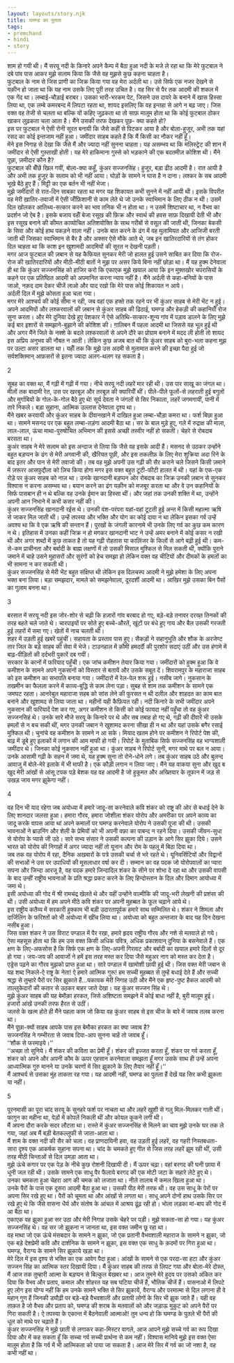 ```yaml
---  
layout: layouts/story.njk  
title: घमण्ड का पुतला  
tags:  
- premchand  
- hindi  
- story  
---  
```

    
शाम हो गयी थी। मैं सरयू नदी के किनारे अपने कैम्प में बैठा हुआ नदी के मजे ले रहा था कि मेरे फुटबाल ने दबे पांव पास आकर मुझे सलाम किया कि जैसे वह मुझसे कुछ कहना चाहता है।  
फुटबाल के नाम से जिस प्राणी का जिक्र किया गया वह मेरा अर्दली था। उसे सिर्फ एक नजर देखने से यक़ीन हो जाता था कि यह नाम उसके लिए पूरी तरह उचित है। वह सिर से पैर तक आदमी की शकल में एक गेंद था। लम्बाई-चौड़ाई बराबर। उसका भारी-भरकम पेट, जिसने उस दायरे के बनाने में खास हिस्सा लिया था, एक लम्बे कमरबन्द में लिपटा रहता था, शायद इसलिए कि वह इन्तहा से आगे न बढ़ जाए। जिस वक्त वह तेजी से चलता था बल्कि यों कहिए जुढ़कता था तो साफ़ मालूम होता था कि कोई फुटबाल ठोकर खाकर लुढ़कता चला आता है। मैंने उसकी तरफ देखकर पूछ- क्या कहते हो?  
इस पर फुटबाल ने ऐसी रोनी सूरत बनायी कि जैसे कहीं से पिटकर आया है और बोला-हुजूर, अभी तक यहां रसद का कोई इन्तजाम नहीं हुआ। जमींदार साहब कहते हैं कि मैं किसी का नौकर नहीं हूँ।  
मेंने इस निगाह से देखा कि जैसे मैं और ज्यादा नहीं सुनना चाहता। यह असम्भव था कि मलिस्ट्रेट की शान में जमींदार से ऐसी गुस्ताखी होती। यह मेरे हाकिमाना गुस्से को भड़काने की एक बदतमीज़ कोशिश थी। मैंने पूछा, ज़मीदार कौन है?  
फुटबाल की बॉँछें खिल गयीं, बोला-क्या कहूँ, कुंअर सज्जनसिंह। हुजूर, बड़ा ढीठ आदमी है। रात आयी है और अभी तक हुजूर के सलाम को भी नहीं आया। घोड़ों के सामने न घास है न दाना। लश्कर के सब आदमी भूखे बैठे हुए हैं। मिट्टी का एक बर्तन भी नहीं भेजा।  
मुझे जमींदारों से रात-दिन साबक़ा रहता था मगर यह शिकायत कभी सुनने में नहीं आयी थी। इसके विपरीत वह मेरी ख़ातिर-तवाजों में ऐसी जॉँफ़िशानी से काम लेते थे जो उनके स्वाभिमान के लिए ठीक न थी। उसमें दिल खोलकर आतिथ्य-सत्कार करने का भाव तनिक भी न होता था। न उसमें शिष्टाचार था, न वैभव का प्रदर्शन जो ऐब है। इसके बजाय वहॉँ बेजा रसूख की फ़िक्र और स्वार्थ की हवस साफ़ दिखायी देती भी और इस रसूख बनाने की कीमत काव्योचित अतिशयोक्ति के साथ गरीबों से वसूल की जाती थी, जिनका बेकसी के सिवा और कोई हाथ पकड़ने वाला नहीं। उनके बात करने के ढंग में वह मुलामियत और आजिजी बरती जाती थी जिसका स्वाभिमान से बैर है और अक्सर ऐसे मौके आते थे, जब इन खातिरदारियों से तंग होकर दिल चाहता था कि काश इन खुशामदी आदमियों की सूरत न देखनी पड़ती।  
मगर आज फुटबाल की ज़बान से यह कैफियत सुनकर मेरी जो हालत हुई उसने साबित कर दिया कि रोज-रोज की खातिरदारियों और मीठी-मीठी बातों ने मुझ पर असर किये बिना नहीं छोड़ा था। मैं यह हुक्म देनेवाला ही था कि कुंअर सज्जनसिंह को हाजिर करो कि एकाएक मुझे खयाल आया कि इन मुफ़्तखोर चपरासियों के कहने पर एक प्रतिष्ठित आदमी को अपमानित करना न्याय नहीं है। मैंने अर्दली से कहा-बनियों के पास जाओ, नक़द दाम देकर चीजें लाओ और याद रखो कि मेरे पास कोई शिकायत न आये।  
अर्दली दिल में मुझे कोसता हुआ चला गया।  
मगर मेरे आश्चर्य की कोई सीमा न रही, जब वहां एक हफ्ते तक रहने पर भी कुंअर साहब से मेरी भेंट न हुई। अपने आदमियों और लश्करवालों की ज़बान से कुंअर साहब की ढिठाई, घमण्ड और हेकड़ी की कहानियॉँ रोज सुना करता। और मेरे दुनिया देखे हुए पेशकार ने ऐसे अतिथि-सत्कार-शून्य गांव में पड़ाव डालने के लिए मुझे कई बार इशारों से समझाने-बुझाने की कोशिश की। ग़ालिबन मैं पहला आदमी था जिससे यह भूल हुई थी और अगर मैंने जिले के नक्शे के बदले लश्करवालों से अपने दौरे का प्रोग्राम बनाने में मदद ली होती तो शायद इस अप्रिय अनुभव की नौबत न आती। लेकिन कुछ अजब बात थी कि कुंअर साहब को बुरा-भला कहना मुझ पर उल्टा असर डालता था। यहॉँ तक कि मुझे उस अदमी से मुलामात करने की इच्छा पैदा हुई जो सर्वशक्तिमान् आफ़सरों से इतना ज्यादा अलग-थलग रह सकता है।  


2  


सूबह का वक्त था, मैं गढ़ी में गढ़ी में गया। नीचे सरयू नदी लहरें मार रही थी। उस पार साखू का जंगल था। मीलों तक बादामी रेत, उस पर खरबूज़ और तरबूज़ की क्यारियॉँ थीं। पीले-पीले फूलों-से लहराती हुई बगुलों और मुर्गाबियों के गोल-के-गोल बैठे हुए थे! सूर्य देवता ने जंगलों से सिर निकाला, लहरें जगमगायीं, पानी में तारे निकले। बड़ा सुहाना, आत्मिक उल्लास देनेवाला दृश्य था।  
मैंने खबर करवायी और कुंअर साहब के दीवानखाने में दाखिल हुआ लम्बा-चौड़ा कमरा था। फर्श बिछा हुआ था। सामने मसनद पर एक बहुत लम्बा-तड़ंगा आदमी बैठा था। सर के बाल मुड़े हुए, गले में रुद्राक्ष की माला, लाल-लाल, ऊंचा माथा-पुरुषोचित अभिमान की इससे अच्छी तस्वीर नहीं हो सकती। चेहरे से रोबदाब बरसता था।  
कुअंर साहब ने मेरे सलाम को इस अन्दाज से लिया कि जैसे वह इसके आदी हैं। मसनद से उठकर उन्होंने बहुत बड़प्पन के ढंग से मेरी अगवानी की, खैरियत पूछी, और इस तकलीफ़ के लिए मेरा शुक्रिया अदा रिने के बाद इतर और पान से मेरी तवाजो की। तब वह मुझे अपनी उस गढ़ी की सैर कराने चले जिसने किसी ज़माने में ज़रूरर आसफुद्दौला को ज़िच किया होगा मगर इस वक्त बहुत टूटी-फीटी हालत में थी। यहां के एक-एक रोड़े पर कुंअर साहब को नाज़ था। उनके खानदानी बड़प्पन ओर रोबदाब का जिक्र उनकी ज़बान से सुनकर विश्वास न करना असम्भव था। बयान करने का ढंग यक़ीन को मजबूर करता था और वे उन कहानियों के सिर्फ पासबान ही न थे बल्कि वह उनके ईमान का हिस्सा थीं। और जहां तक उनकी शक्ति में था, उन्होंने अपनी आन निभाने में कभी कसर नहीं की।  
कुंअर सज्जनसिंह खानदानी रईस थे। उनकी वंश-परंपरा यहां-वहां टूटती हुई अन्त में किसी महात्मा ऋषि से जाकर मिल जाती थी। उन्हें तपस्या और भक्ति और योग का कोई दावा न था लेकिन इसका गर्व उन्हें अवश्य था कि वे एक ऋषि की सन्तान हैं। पुरखों के जंगली कारनामे भी उनके लिए गर्व का कुछ कम कारण न थे। इतिहास में उनका कहीं जिक्र न हो मगकर खानदानी भाट ने उन्हें अमर बनाने में कोई कसर न रखी थी और अगर शब्दों में कुछ ताकत है तो यह गढ़ी रोहतास या कालिंजर के किलों से आगे बढ़ी हुई थी। कम-से-कम प्राचीनता और बर्बादी के बाह्म लक्षणों में तो उसकी मिसाल मुश्किल से मिल सकती थी, क्योंकि पुराने जमाने में चाहे उसने मुहासरों और सुरंगों को हेच समझा हो लेकिन वक्त वह चीटियों और दीमकों के हमलों का भी सामना न कर सकती थी।  
कुंअर सज्जनसिंह से मेरी भेंट बहुत संक्षिप्त थी लेकिन इस दिलचस्प आदमी ने मुझे हमेशा के लिए अपना भक्त बना लिया। बड़ा समझदार, मामले को समझनेवाला, दूरदर्शी आदमी था। आखिर मुझे उसका बिन पैसों का गुलाम बनना था।  


3  


बरसात में सरयू नदी इस जोर-शोर से चढ़ी कि हज़ारों गांव बरबाद हो गए, बड़े-बड़े तनावर दरख्त़ तिनकों की तरह बहते चले जाते थे। चारपाइयों पर सोते हुए बच्चे-औरतें, खूंटों पर बंधे हुए गाय और बैल उसकी गरजती हुई लहरों में समा गए। खेतों में नाच चलती थी।  
शहर में उड़ती हुई खबरें पहुंचीं। सहायता के प्रस्ताव पास हुए। सैकड़ों ने सहानुभूति और शौक के अरजेण्ट तार जिल के बड़े साहब की सेवा में भेजे। टाउनहाल में क़ौमी हमदर्दी की पुरशोर सदाएं उठीं और उस हंगामे में बाढ़-पीड़ितों की दर्दभरी पुकारें दब गयीं।  
सरकार के कानों में फरियाद पहुँची। एक जांच कमीशन तेयार किया गया। जमींदारों को हुक्म हुआ कि वे कमीशन के सामने अपने नुकसानों को विस्तार से बतायें और उसके सबूत दें। शिवरामपुर के महाराजा साहब को इस कमीशन का सभापति बनाया गया। जमींदारों में रेल-पेल शरू हुई। नसीब जागे। नुकसान के तखमीन का फैलला करने में काव्य-बुद्धि से काम लेना पड़ा। सुबह से शाम तक कमीशन के सामने एक जमघट रहता। आनरेबुल महाराजा सहब को सांस लेने की फुरसत न थी दलील और शाहदत का काम बात बनाने और खुशामद से लिया जाता था। महीनों यही कैफ़ियत रही। नदी किनारे के सभी जमींदार अपने नुकसान की फरियादें पेश कर गए, अगर कमीशन से किसी को कोई फायदा नहीं पहुँचा तो वह कुंअर सज्जनसिहं थे। उनके सारे मौजे सरयू के किनारे पर थे और सब तबाह हो गए थे, गढ़ी की दीवारें भी उसके हमलों से न बच सकी थीं, मगर उनकी जबान ने खुशामद करना सीखा ही न था और यहां उसके बगैर रसाई मुश्किल थी। चुनांचे वह कमीशन के सामने न आ सके। मियाद खतम होने पर कमीशन ने रिपोर्ट पेश की, बाढ़ में डूबे हुए इलाकों में लगान की आम माफी हो गयी। रिपोर्ट के मुताबिक सिर्फ सज्जनसिंह वह भाग्यशाली जमींदार थे। जिनका कोई नुकसान नहीं हुआ था। कुंअर साहब ने रिपोर्ट सुनी, मगर माथे पर बल न आया। उनके आसामी गढ़ी के सहन में जमा थे, यह हुक्म सुना तो रोने-धोने लगे। तब कुंअर साहब उठे और बुलन्द आवाजु में बोले-मेरे इलाके में भी माफी है। एक कौड़ी लगान न लिया जाए। मैंने यह वाकया सुना और खुद ब खुद मेरी आंखों से आंसू टपक पड़े बेशक यह वह आदमी है जो हुकूमत और अख्तियार के तूफान में जड़ से उखड़ जाय मगर झुकेगा नहीं।  


4  


वह दिन भी याद रहेगा जब अयोध्या में हमारे जादू-सा करनेवाले कवि शंकर को राष्ट्र की ओर से बधाई देने के लिए शानदार जलसा हुआ। हमारा गौरव, हमारा जोशीला शंकर योरोप और अमरीका पर अपने काव्य का जादू करके वापस आया थां अपने कमालों पर घमण्ड करनेवाले योरोप ने उसकी पूजा की थी। उसकी भावनाओं ने ब्राउनिंग और शेली के प्रेमियों को भी अपनी वफ़ा का पाबन्द न रहने दिया। उसकी जीवन-सुधा से योरोप के प्यासे जी उठे। सारे सभ्य संसार ने उसकी कल्पना की उड़ान के आगे सिर झुका दिये। उसने भारत को योरोप की निगाहों में अगर ज्यादा नहीं तो यूनान और रोम के पहलू में बिठा दिया था।  
जब तक वह योरोप में रहा, दैनिक अखबारों के पत्रे उसकी चर्चा से भरे रहते थे। यूनिवर्सिटियों और विद्वानों की सभाओं ने उस पर उपाधियों की मूसलाधार वर्षा कर दी। सम्मान का वह पदक जो योरोपवालों का प्यारा सपना और जिन्दा आरजू है, वह पदक हमारे जिन्दादिल शंकर के सीने पर शोभा दे रहा था और उसकी वापसी के बाद उन्हीं राष्ट्रीय भावनाओं के प्रति श्रद्धा प्रकट करने के लिए हिन्दोस्तान के दिल और दिमाग आयोध्या में जमा थे।  
इसी अयोध्या की गोद में श्री रामचंद्र खेलते थे और यहीं उन्होंने वाल्मीकि की जादू-भरी लेखनी की प्रशंसा की थी। उसी अयोध्या में हम अपने मीठे कवि शंकर पर अपनी मुहब्बत के फूल चढ़ाने आये थे।  
इस राष्ट्रीय कतैव्य में सरकारी हुक्काम भी बड़ी उदारतापूर्वक हमारे साथ सम्मिलित थे। शंकर ने शिमला और दार्जिलिंग के फरिश्तों को भी अयोध्या में खींच लिया था। अयोध्या को बहुत अन्तजार के बाद यह दिन देखना नसीब हुआ।  
जिस वक्त शंकर ने उस विराट पण्डाल में पैर रखा, हमारे हृदय राष्ट्रीय गौरव और नशे से मतवाले हो गये। ऐसा महसूस होता था कि हम उस वक्त किसी अधिक पवित्र, अधिक प्रकाशवान् दुनिया के बसनेवाले हैं। एक क्षण के लिए-अफसोस है कि सिर्फ एक क्षण के लिए-अपनी गिरावट और बर्बादी का खयाल हमारे दिलों से दूर हो गया। जय-जय की आवाजों ने हमें इस तरह मस्त कर दिया जैसे महुअर नाग को मस्त कर देता है।  
एड्रेस पढ़ने का गौरव मुझको प्राप्त हुआ था। सारे पण्डाल में खामोशी छायी हुई थी। जिस वक्त मेरी जबान से यह शब्द निकले-ऐ राष्ट्र के नेता! ऐ हमारे आत्मिक गुरू! हम सच्ची मुहब्बत से तुम्हें बधाई देते हैं और सच्ची श्रद्धा से तुम्हारे पैरों पर सिर झुकाते हैं...यकायक मेरी निगाह उठी और मैंने एक हृष्ट-पुष्ट हैकल आदमी को ताल्लुकेदारों की कतार से उठकर बाहर जाते देखा। यह कुंअर सज्जन सिंह थे।  
मुझे कुंअर साहब की यह बेमौक़ा हरकत, जिसे अशिष्टता समझने में कोई बाधा नहीं है, बुरी मालूम हुई। हजारों आंखें उनकी तरफ हैरत से उठीं।  
जलसे के खत्म होते ही मैंने पहला काम जो किया वह कुंअर साहब से इस चीज के बारे में जवाब तलब करना था।  
मैंने पूछा-क्यों साहब आपके पास इस बेमौका हरकत का क्या जवाब है?  
सज्जनसिंह ने गम्भीरता से जवाब दिया-आप सुनना चाहें तो जवाब हूँ।  
‘‘शौक से फरमाइये।’’  
‘‘अच्छा तो सुनिये। मैं शंकर की कविता का प्रेमी हूँ। शंकर की इज्जत करता हूँ, शंकर पर गर्व करता हूँ, शंकर को अपने और अपनी कौम के ऊपर एहसान करनेवाला समझता हूँ मगर उसके साथ ही उन्हें अपना आध्यात्मिक गुरु मानने या उनके चरणों में सिर झुकाने के लिए तैयार नहीं हूँ।’’  
मैं आश्चर्य से उसका मुंह ताकता रह गया। यह आदमी नहीं, घमण्ड का पुतला हैं देखें यह सिर कभी झुकता या नहीं।  


5  


पूरनमासी का पूरा चांद सरयू के सुनहरे फर्श पर नाचता था और लहरें खुशी से गलु मिल-मिलकर गाती थीं। फागुन का महीना था, पेड़ों में कोपलें निकली थीं और कोयल कूकने लगी थी।  
मैं अपना दौरा करके सदर लौटता था। रास्ते में कुंअर सज्जनसिंह से मिलने का चाव मुझे उनके घर तक ले गया, जहां अब मैं बड़ी बेतकल्लुफी से जाता-आता था।  
मैं शाम के वक्त नदी की सैर को चला। वह प्राणदायिनी हवा, वह उड़ती हुई लहरें, वह गहरी निस्तबधता-सारा दृश्य एक आकर्षक सुहाना सपना था। चांद के चमकते हुए गीत से जिस तरह लहरें झूम रही थीं, उसी तरह मीठी चिन्ताओं से दिल उमड़ा आता था।  
मुझे ऊंचे कगार पर एक पेड़ के नीचे कुछ रोशनी दिखायी दी। मैं ऊपर चढ़ा। वहां बरगद की घनी छाया में धूनी जल रही थी। उसके सामने एक साधू पैर फैलाये बरगद की एक मोटी जटा के सहारे लेटे हुए थे। उनका चमकता हुआ चेहरा आग की चमक को लजाता था। नीले तालाब में कमल खिला हुआ था।  
उनके पैरों के पास एक दूसरा आदमी बैठा हुआ था। उसकी पीठ मेरी तरफ थी। वह उस साधू के पेरों पर अपना सिर रखे हुए था। पैरों को चूमता था और आंखों से लगता था। साधू अपने दोनों हाथ उसके सिर पर रखे हुए थे कि जैसे वासना धैर्य और संतोष के आंचल में आश्रय ढूंढ़ रही हो। भोला लड़का मां-बाप की गोद में आ बैठा था।  
एकाएक वह झुका हुआ सर उठा और मेरी निगाह उसके चेहरे पर पड़ी। मुझे सकता-सा हो गया। यह कुंअर सज्जनसिंह थे। वह सर जो झुकना न जानता था, इस वक्त जमीन छू रहा था।  
वह माथा जो एक ऊंचे मंसबदार के सामने न झुका, जो एक प्रतानी वैभवशाली महाराज के सामने न झुका, जो एक बड़े देशप्रेमी कवि और दार्शनिक के सामने न झूका, इस वक्त एक साधु के क़दमों पर गिरा हुआ था। घमण्ड, वैराग्य के सामने सिर झुकाये खड़ा था।  
मेरे दिल में इस दृश्य से भक्ति का एक आवेग पैदा हुआ। आंखों के सामने से एक परदा-सा हटा और कुंअर सज्जन सिंह का आत्मिक स्तर दिखायी दिया। मैं कुंअर साहब की तरफ से लिपट गया और बोला-मेरे दोस्त, मैं आज तक तुम्हारी आत्मा के बड़प्पन से बिल्कुल बेखबर था। आज तुमने मेरे हुदय पर उसको अंकित कर दिया कि वैभव और प्रताप, कमाल और शोहरत यह सब घटिया चीजें हैं, भौतिक चीजें हैं। वासनाओ में लिपटे हुए लोग इस योग्य नहीं कि हम उनके सामने भक्ति से सिर झुकायें, वैराग्य और परमात्मा से दिल लगाना ही वे महान् गुण हैं जिनकी ड्यौढ़ी पर बड़े-बड़े वैभवशाली और प्रतापी लोगों के सिर भी झुक जाते हैं। यही वह ताक़त है जो वैभव और प्रताप को, घमण्ड की शराब के मतवालों को और जड़ाऊ मुकुट को अपने पैरों पर गिरा सकती है। ऐ तपस्या के एकान्त में बैठनेवाली आत्माओ! तुम धन्य हो कि घमण्ड के पुतले भी पैरों की धूल को माथे पर चढ़ाते हैं।  
कुंअर सज्जनसिंह ने मुझे छाती से लगाकर कहा-मिस्टर वागले, आज आपने मुझे सच्चे गर्व का रूप दिखा दिया और में कह सकता हूँ कि सच्चा गर्व सच्ची प्रार्थना से कम नहीं। विश्वास मानिये मुझे इस वक्त ऐसा मालूम होता है कि गर्व में भी आत्मिकता को पाया जा सकता है। आज मेरे सिर में गर्व का जो नशा है, वह कभी नहीं था।  


    